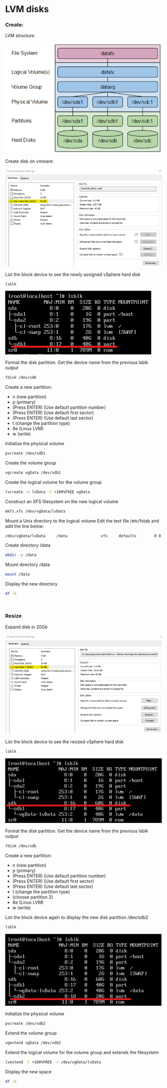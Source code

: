 # LVM disks

### Create:

LVM structure:

![](../misc/images/lvm_structure.png)

Create disk on vmware:

![](../misc/images/vmware_create_disk.png)

List the block device to see the newly assigned vSphere hard disk

```sh
lsblk
```

![](../misc/images/lsblk.png)

Format the disk partition. Get the device name from the previous lsblk output

```sh
fdisk /dev/sdb
```

Create a new partition:

- n (new partition)
- p (primary)
- (Press ENTER) (Use default partition number)
- (Press ENTER) (Use default first sector)
- (Press ENTER) (Use default last sector)
- t (change the partition type)
- 8e (Linux LVM)
- w (write)


Initialize the physical volume

```sh
pvcreate /dev/sdb1
```

Create the volume group

```sh
vgcreate vgData /dev/sdb1
```

Create the logical volume for the volume group

```sh
lvcreate -n lvData -l +100%FREE vgData
```

Construct an XFS filesystem on the new logical volume

```sh
mkfs.xfs /dev/vgData/lvData
```

Mount a Unix directory to the logical volume
Edit the text file /etc/fstab and add the line below:

```
/dev/vgData/lvData     /data               xfs     defaults        0 0
```

Create directory /data
```sh
mkdir -p /data
```

Mount directory /data
```sh
mount /data
```

Display the new directory
```sh
df -h
```

&nbsp;
### Resize

Expand disk in 20Gb

![](../misc/images/vmware_resize_disk.png)


List the block device to see the resized vSphere hard disk

```sh
lsblk
```

![](../misc/images/lsblk_resize.png)

Format the disk partition. Get the device name from the previous lsblk output

```sh
fdisk /dev/sdb
```

Create a new partition:

- n (new partition)
- p (primary)
- (Press ENTER) (Use default partition number)
- (Press ENTER) (Use default first sector)
- (Press ENTER) (Use default last sector)
- t (change the partition type)
- (choose partition 2)
- 8e (Linux LVM)
- w (write)


List the block device again to display the new disk partition /dev/sdb2

```sh
lsblk
```

![](../misc/images/lsblk_sdb2.png)


Initialize the physical volume

```sh
pvcreate /dev/sdb2
```


Extend the volume group

```sh
vgextend vgData /dev/sdb2
```


Extend the logical volume for the volume group and extends the filesystem

```sh
lvextend -l +100%FREE -r /dev/vgData/lvData
```

Display the new space

```sh
df -h
```

